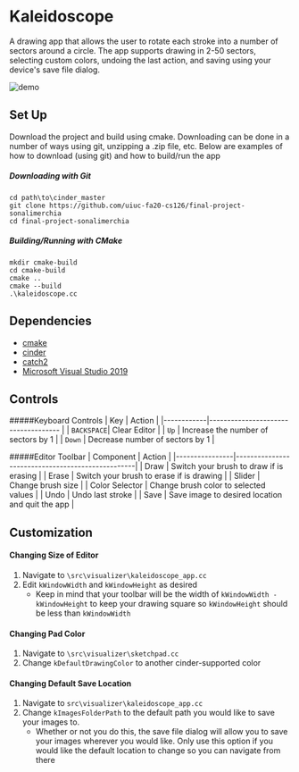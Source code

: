 # Kaleidoscope 

A drawing app that allows the user to rotate each stroke into a number of sectors
around a circle. The app supports drawing in 2-50 sectors, selecting custom colors, 
undoing the last action, and saving using your device's save file dialog.

![demo](demo.gif)

## Set Up

Download the project and build using cmake. Downloading can
be done in a number of ways using git, unzipping a .zip file, etc.
Below are examples of how to download (using git) and how to build/run the app
##### Downloading with Git
```
cd path\to\cinder_master
git clone https://github.com/uiuc-fa20-cs126/final-project-sonalimerchia
cd final-project-sonalimerchia
```

##### Building/Running with CMake
```
mkdir cmake-build
cd cmake-build
cmake ..
cmake --build
.\kaleidoscope.cc
```

## Dependencies
* [cmake](https://cmake.org/)
* [cinder](https://github.com/cinder/Cinder)
* [catch2](https://github.com/catchorg/Catch2)
* [Microsoft Visual Studio 2019](https://visualstudio.microsoft.com/)

## Controls

#####Keyboard Controls
| Key        | Action                              |
|------------|------------------------------------ |
| `BACKSPACE`| Clear Editor                        |
| `Up`       | Increase the number of sectors by 1 |
| `Down`     | Decrease number of sectors by 1     |

#####Editor Toolbar
| Component      | Action                                           |
|----------------|--------------------------------------------------|
| Draw           | Switch your brush to draw if is erasing          |
| Erase          | Switch your brush to erase if is drawing         |
| Slider         | Change brush size                                |
| Color Selector | Change brush color to selected values            |
| Undo           | Undo last stroke                                 |
| Save           | Save image to desired location and quit the app  | 

## Customization

#### Changing Size of Editor
1. Navigate to `\src\visualizer\kaleidoscope_app.cc`
2. Edit `kWindowWidth` and `kWindowHeight` as desired
    * Keep in mind that your toolbar will be the width of 
    `kWindowWidth - kWindowHeight` to keep your drawing square 
    so `kWindowHeight` should be less than `kWindowWidth`

#### Changing Pad Color
1. Navigate to `\src\visualizer\sketchpad.cc`
2. Change `kDefaultDrawingColor` to another cinder-supported color

#### Changing Default Save Location
1. Navigate to `src\visualizer\kaleidoscope_app.cc`
2. Change `kImagesFolderPath` to the default path you would like to save 
your images to. 
    * Whether or not you do this, the save file dialog will allow you to 
    save your images wherever you would like. Only use this option if you 
    would like the default location to change so you can navigate from there

